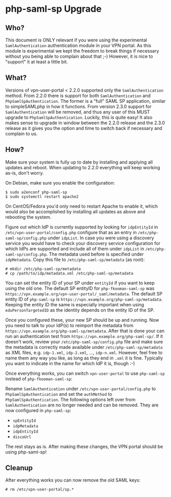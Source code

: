 # php-saml-sp Upgrade

## Who?

This document is ONLY relevant if you were using the experimental 
`SamlAuthentication` authentication module in your VPN portal. As this module 
is experimental we kept the freedom to break things if necessary without you 
being able to complain about that ;-) However, it is nice to "support" it at 
least a little bit.

## What?

Versions of vpn-user-portal < 2.2.0 supported only the `SamlAuthentication`
method. From 2.2.0 there is support for both `SamlAuthentication` and 
`PhpSamlSpAuthentication`. The former is a "full" SAML SP application, similar 
to simpleSAMLphp in how it functions. From version 2.3.0 support for 
`SamlAuthentication` will be removed, and thus any user of this MUST upgrade to 
`PhpSamlSpAuthentication`. Luckily, this is quite easy! It also makes sense to 
upgrade in window between the 2.2.0 release and the 2.3.0 release as it gives 
you the option and time to switch back if necessary and complain to us.

## How?

Make sure your system is fully up to date by installing and applying all 
updates and reboot. When updating to 2.2.0 everything will keep working as-is, 
don't worry.

On Debian, make sure you enable the configuration:

    $ sudo a2enconf php-saml-sp
    $ sudo systemctl restart apache2

On CentOS/Fedora you'd only need to restart Apache to enable it, which would
also be accomplished by installing all updates as above and rebooting the 
system.

Figure out which IdP is currently supported by looking for `idpEntityId` in 
`/etc/vpn-user-portal/config.php` configure that as an entry in 
`/etc/php-saml-sp/config.php` under `idpList`. In case you were using a 
discovery service you would have to check your discovery service configuration 
for which IdPs are supported and include all of them under `idpList` in 
`/etc/php-saml-sp/config.php`. The metadata used before is specified under 
`idpMetadata`. Copy this file to `/etc/php-saml-sp/metadata` (as root):

	# mkdir /etc/php-saml-sp/metadata
	# cp /path/to/idp/metadata.xml /etc/php-saml-sp/metadata

You can set the entity ID of your SP under `entityId` if you want to keep 
using the old one. The default SP entityID for `php-fkooman-saml-sp` was 
`https://vpn.example.org/vpn-user-portal/_saml/metadata`. The default SP 
entity ID of `php-saml-sp` is `https://vpn.example.org/php-saml-sp/metadata`. 
Keeping the entity ID the same is especially important when using 
`eduPersonTargetedID` as the identity depends on the entity ID of the SP.

Once you configured these, your new SP should be up and running. Now you need 
to talk to your IdP(s) to reimport the metadata from 
`https://vpn.example.org/php-saml-sp/metadata`. After that is done your can 
run an authentication test from `https://vpn.example.org/php-saml-sp/`. If it 
doesn't work, review your `/etc/php-saml-sp/config.php` file and make sure 
the metadata is correctly made available under `/etc/php-saml-sp/metadata` as 
XML files, e.g. `idp-1.xml`, `idp-2.xml`, ..., `idp-n.xml`. However, feel free
to name them any way you like, as long as they end in `.xml` it is fine. 
Typically you want to indicate in the name for which IdP it is, though :-)

Once everything works, you can switch `vpn-user-portal` to use `php-saml-sp` 
instead of `php-fkooman-saml-sp`:

Rename `SamlAuthentication` under `/etc/vpn-user-portal/config.php` to 
`PhpSamlSpAuthentication` and set the `authMethod` to 
`PhpSamlSpAuthentication`. 
The following options left over from `SamlAuthentication` are no longer needed 
and can be removed. They are now configured in `php-saml-sp`:

* `spEntityId`
* `idpMetadata`
* `idpEntityId`
* `discoUrl`

The rest stays as is. After making these changes, the VPN portal should be 
using php-saml-sp!

## Cleanup 

After everything works you can now remove the old SAML keys:

    # rm /etc/vpn-user-portal/sp.*
